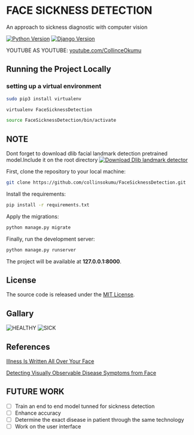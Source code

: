 # FACE SICKNESS DETECTION
An approach to sickness diagnostic with computer vision

[![Python Version](https://img.shields.io/badge/python-3.7-brightgreen.svg)](https://python.org)
[![Django Version](https://img.shields.io/badge/django-2.1-brightgreen.svg)](https://djangoproject.com)



YOUTUBE AS YOUTUBE: [youtube.com/CollinceOkumu](https://youtu.be/0cNAVeTziIs) 

## Running the Project Locally
### setting up a virtual environment
```bash
sudo pip3 install virtualenv
```
```bash
virtualenv FaceSicknessDetection
```
```bash
source FaceSicknessDetection/bin/activate
```
## NOTE
Dont forget to download dlib facial landmark detection pretrained model.Include it on the root directory
[![Download Dlib landmark detector](http://dlib.net/dlib-logo.png)](http://dlib.net/files/shape_predictor_68_face_landmarks.dat.bz2)

First, clone the repository to your local machine:

```bash
git clone https://github.com/collinsokumu/FaceSicknessDetection.git
```

Install the requirements:

```bash
pip install -r requirements.txt
```

Apply the migrations:

```bash
python manage.py migrate
```

Finally, run the development server:

```bash
python manage.py runserver
```

The project will be available at **127.0.0.1:8000**.


## License

The source code is released under the [MIT License](https://github.com/sibtc/django-upload-example/blob/master/LICENSE).
## Gallary
![HEALTHY](https://github.com/collinsokumu/FaceSicknessDetection/blob/master/healthy1.png)
![SICK](https://github.com/collinsokumu/FaceSicknessDetection/blob/master/sick.png)
## References
[Illness Is Written All Over Your Face](https://www.nature.com/articles/d41586-018-00125-2)

[Detecting Visually Observable Disease Symptoms from Face](https://www.researchgate.net/publication/307615602_Detecting_Visually_Observable_Disease_Symptoms_from_Faces)
## FUTURE WORK

- [ ] Train an end to end model tunned for sickness detection
- [ ] Enhance accuracy
- [ ] Determine the exact disease in patient through the same technology
- [ ] Work on the user interface
